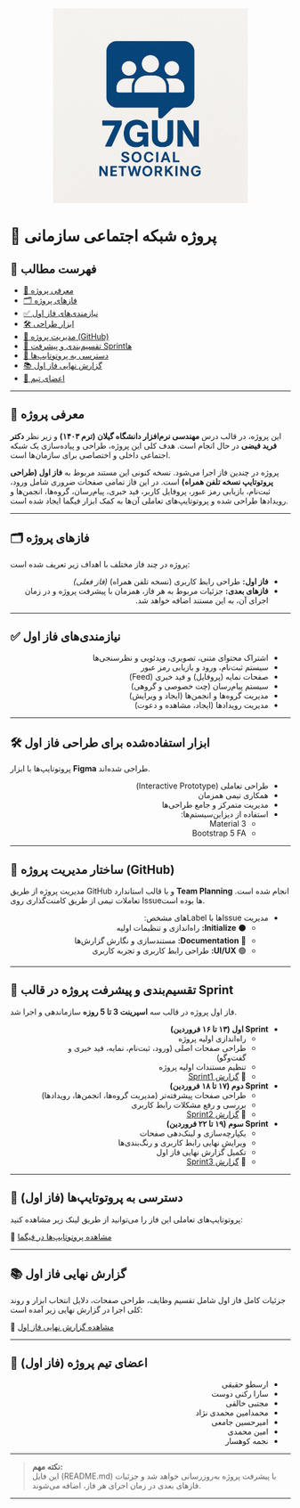 
<div align="center"> <img src="logo.jpg" height="350px"> </div>

# 🚀 پروژه شبکه اجتماعی سازمانی


## 📖 فهرست مطالب
- [📌 معرفی پروژه](#-معرفی-پروژه)
- [🗂 فازهای پروژه](#️-فازهای-پروژه)
- [✅ نیازمندی‌های فاز اول](#-نیازمندیهای-فاز-اول)
- [🛠 ابزار طراحی](#️-ابزار-استفادهشده-برای-طراحی-فاز-اول)
- [📂 مدیریت پروژه (GitHub)](#-ساختار-مدیریت-پروژه-github)
- [📅 تقسیم‌بندی و پیشرفت Sprintها](#-تقسیمبندی-و-پیشرفت-پروژه-در-قالب-sprint)
- [🎨 دسترسی به پروتوتایپ‌ها](#-دسترسی-به-پروتوتایپها-فاز-اول)
- [📚 گزارش نهایی فاز اول](#-گزارش-نهایی-فاز-اول)
- [👥 اعضای تیم](#-اعضای-تیم-پروژه-فاز-اول)

---

## 📌 معرفی پروژه
این پروژه، در قالب درس **مهندسی نرم‌افزار دانشگاه گیلان (ترم ۱۴۰۳)** و زیر نظر **دکتر فرید فیضی** در حال انجام است. هدف کلی این پروژه، طراحی و پیاده‌سازی یک شبکه اجتماعی داخلی و اختصاصی برای سازمان‌ها است.

پروژه در چندین فاز اجرا می‌شود. نسخه کنونی این مستند مربوط به **فاز اول (طراحی پروتوتایپ نسخه تلفن همراه)** است. در این فاز تمامی صفحات ضروری شامل ورود، ثبت‌نام، بازیابی رمز عبور، پروفایل کاربر، فید خبری، پیام‌رسان، گروه‌ها، انجمن‌ها و رویدادها طراحی شده و پروتوتایپ‌های تعاملی آن‌ها به کمک ابزار فیگما ایجاد شده است.

---

## 🗂 فازهای پروژه
پروژه در چند فاز مختلف با اهداف زیر تعریف شده است:

<div dir="rtl">

- **فاز اول:** طراحی رابط کاربری (نسخه تلفن همراه) *(فاز فعلی)*
- **فازهای بعدی:**  جزئیات مربوط به هر فاز، همزمان با پیشرفت پروژه و در زمان اجرای آن، به این مستند اضافه خواهد شد.

</div>

---

## ✅ نیازمندی‌های فاز اول
<div dir="rtl">

- اشتراک محتوای متنی، تصویری، ویدئویی و نظرسنجی‌ها
- سیستم ثبت‌نام، ورود و بازیابی رمز عبور
- صفحات نمایه (پروفایل) و فید خبری (Feed)
- سیستم پیام‌رسان (چت خصوصی و گروهی)
- مدیریت گروه‌ها و انجمن‌ها (ایجاد و ویرایش)
- مدیریت رویدادها (ایجاد، مشاهده و دعوت)

</div>

---

## 🛠 ابزار استفاده‌شده برای طراحی فاز اول
پروتوتایپ‌ها با ابزار **Figma** طراحی شده‌اند.

<div dir="rtl">

<ul>
  <li>طراحی تعاملی (Interactive Prototype)</li>
  <li>همکاری تیمی همزمان</li>
  <li>مدیریت متمرکز و جامع طراحی‌ها</li>
  <li>استفاده از دیزاین‌سیستم‌ها:
    <ul dir="rtl">
      <li>Material 3</li>
      <li>Bootstrap 5 FA</li>
    </ul>
  </li>
</ul>

</div>

---

## 📂 ساختار مدیریت پروژه (GitHub)
مدیریت پروژه از طریق GitHub و با قالب استاندارد **Team Planning** انجام شده است. تعاملات تیمی از طریق کامنت‌گذاری روی Issueها بوده است.

<div dir="rtl">

<ul>
  <li>مدیریت Issueها با Labelهای مشخص:
    <ul dir="rtl">
      <li>⚫ <strong>Initialize:</strong> راه‌اندازی و تنظیمات اولیه</li>
      <li>🔵 <strong>Documentation:</strong> مستندسازی و نگارش گزارش‌ها</li>
      <li>🟢 <strong>UI/UX:</strong> طراحی رابط کاربری و تجربه کاربری</li>
    </ul>
  </li>
</ul>

</div>

---
## 📅 تقسیم‌بندی و پیشرفت پروژه در قالب Sprint
فاز اول پروژه در قالب سه **اسپرینت 3 تا 5 روزه** سازماندهی و اجرا شد.

<div dir="rtl">

<ul dir="rtl">
  <li><strong>Sprint اول (۱۳ تا ۱۶ فروردین)</strong>
    <ul dir="rtl">
      <li>راه‌اندازی اولیه پروژه</li>
      <li>طراحی صفحات اصلی (ورود، ثبت‌نام، نمایه، فید خبری و گفت‌وگو)</li>
      <li>تنظیم مستندات اولیه پروژه</li>
      <li>📖 <a href="Sprint1-summary.md"> گزارش Sprint1 </a></li>
    </ul>
  </li>

  <li><strong>Sprint دوم (۱۷ تا ۱۸ فروردین)</strong>
    <ul dir="rtl">
      <li>طراحی صفحات پیشرفته‌تر (مدیریت گروه‌ها، انجمن‌ها، رویدادها)</li>
      <li>بررسی و رفع مشکلات رابط کاربری</li>
      <li>📖 <a href="Sprint2-summary.md"> گزارش Sprint2 </a></li>
    </ul>
  </li>

  <li><strong>Sprint سوم (۱۹ تا ۲۲ فروردین)</strong>
    <ul dir="rtl">
      <li>یکپارچه‌سازی و لینک‌دهی صفحات</li>
      <li>ویرایش نهایی رابط کاربری و رنگ‌بندی‌ها</li>
      <li>تکمیل گزارش نهایی فاز اول</li>
      <li>📖 <a href="Sprint3-summary.md"> گزارش Sprint3 </a></li>
    </ul>
  </li>
</ul>

</div>

---

## 🎨 دسترسی به پروتوتایپ‌ها (فاز اول)
پروتوتایپ‌های تعاملی این فاز را می‌توانید از طریق لینک زیر مشاهده کنید:

🔗 [مشاهده پروتوتایپ‌ها در فیگما](https://www.figma.com/design/W1udGOCI5g6WOiMc4S9GMT/Social-Network---7gun?node-id=0-1&t=JiQAgaG0xbfsBnEz-1)

---

## 📚 گزارش نهایی فاز اول
جزئیات کامل فاز اول شامل تقسیم وظایف، طراحی صفحات، دلایل انتخاب ابزار و روند کلی اجرا در گزارش نهایی زیر آمده است:

📖 [مشاهده گزارش نهایی فاز اول](https://docs.google.com/document/d/16yNkjdHMuNY2Qr_G1Uqiz4pqbTHJamUH/edit?usp=sharing&ouid=101601006722367121274&rtpof=true&sd=true)

---

## 👥 اعضای تیم پروژه (فاز اول)

<div dir="rtl">

- ارسطو حقیقی
- سارا رکنی دوست
- مجتبی خالقی
- محمدامین محمدی نژاد
- امیرحسین جامعی
- امین محمدی
- نجمه کوهسار

</div>


---

> **نکته مهم:**  
> این فایل (README.md) با پیشرفت پروژه به‌روز‌رسانی خواهد شد و جزئیات فازهای بعدی در زمان اجرای هر فاز، اضافه می‌شوند.

---
